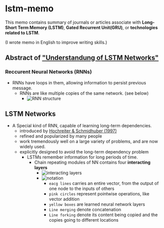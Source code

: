 # lstm-memo

This memo contains summary of journals or articles associate with **Long-Short Term Memory (LSTM)**, **Gated Recurrent Unit(GRU)**, or **technologies related to LSTM**.

(I wrote memo in English to improve writing skills.)

## Abstract of ["Understandung of LSTM Networks"](http://colah.github.io/posts/2015-08-Understanding-LSTMs/)

### Reccurent Neural Networks (RNNs)
- RNNs have loops in them, allowing information to persist previous message.
    - RNNs are like multiple copies of the same network. (see below)
        - ![RNN structure](https://github.com/ababa893/seq2seq-practice/blob/images/RNN-unrolled.png?raw=true)

## LSTM Networks
- A Special kind of RNN, capable of learning long-term dependencies.
    - introduced by [Hochreiter & Schmidhuber (1997)](http://www.bioinf.jku.at/publications/older/2604.pdf)
    - refined and popularized by many people
    - work tremendously well on a large variety of problems, and are now widely used.
    - explicitly designed to avoid the long-term dependency problem
        - LSTMs remember information for long periods of time.
            - Chain repeating modules of NN contains four **interacting layers**
                - ![interacting layers](https://github.com/ababa893/seq2seq-practice/blob/images/LSTM3-chain.png?raw=true)
                - ![notation](https://github.com/ababa893/seq2seq-practice/blob/images/LSTM2-notation.png?raw=true)
                    - `eacg lines` carries an entire vector, from the output of one node to the inputs of others
                    - `pink circles` represent pointwise operations, like vector addition
                    - `yellow boxes` are learned neural network layers
                    - `Line merging` denote concatenation
                    - `Line forking` denote its content being copied and the copies going to different locations




